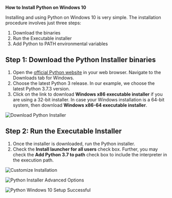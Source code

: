 ﻿**How to Install Python on Windows 10**

Installing and using Python on Windows 10 is very simple. The installation procedure involves just three steps:

1. Download the binaries
1. Run the Executable installer
1. Add Python to PATH environmental variables
## Step 1: Download the Python Installer binaries
1. Open the [official Python website](https://www.python.org/downloads/windows/) in your web browser. Navigate to the Downloads tab for Windows.
1. Choose the latest Python 3 release. In our example, we choose the latest Python 3.7.3 version.
1. Click on the link to download **Windows x86 executable installer** if you are using a 32-bit installer. In case your Windows installation is a 64-bit system, then download **Windows x86-64 executable installer**.

![Download Python Installer](Aspose.Words.29c30e54-e1ad-4b11-b7fe-82ef9352747c.001.png)

## Step 2: Run the Executable Installer
1. Once the installer is downloaded, run the Python installer.
1. Check the **Install launcher for all users** check box. Further, you may check the **Add Python 3.7 to path** check box to include the interpreter in the execution path.


![Customize Installation](Aspose.Words.29c30e54-e1ad-4b11-b7fe-82ef9352747c.002.png)

![Python Installer Advanced Options](Aspose.Words.29c30e54-e1ad-4b11-b7fe-82ef9352747c.003.png)

![Python Windows 10 Setup Successful](Aspose.Words.29c30e54-e1ad-4b11-b7fe-82ef9352747c.004.png)

